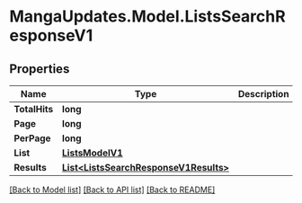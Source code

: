 # MangaUpdates.Model.ListsSearchResponseV1

## Properties

Name | Type | Description | Notes
------------ | ------------- | ------------- | -------------
**TotalHits** | **long** |  | [optional] 
**Page** | **long** |  | [optional] 
**PerPage** | **long** |  | [optional] 
**List** | [**ListsModelV1**](ListsModelV1.md) |  | [optional] 
**Results** | [**List&lt;ListsSearchResponseV1Results&gt;**](ListsSearchResponseV1Results.md) |  | [optional] 

[[Back to Model list]](../README.md#documentation-for-models) [[Back to API list]](../README.md#documentation-for-api-endpoints) [[Back to README]](../README.md)

